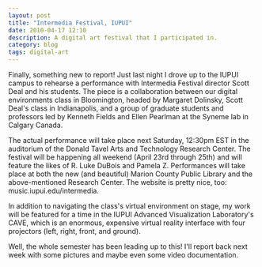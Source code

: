 ```yaml
---
layout: post
title: "Intermedia Festival, IUPUI"
date: 2010-04-17 12:10
description: A digital art festival that I participated in.
category: blog
tags: digital-art
---
```


Finally, something new to report! Just last night I drove up to the IUPUI campus to rehearse a performance with Intermedia Festival director Scott Deal and his students. The piece is a collaboration between our digital environments class in Bloomington, headed by Margaret Dolinsky, Scott Deal's class in Indianapolis, and a group of graduate students and professors led by Kenneth Fields and Ellen Pearlman at the Syneme lab in Calgary Canada.

The actual performance will take place next Saturday, 12:30pm EST in the auditorium of the Donald Tavel Arts and Technology Research Center. The festival will be happening all weekend (April 23rd through 25th) and will feature the likes of R. Luke DuBois and Pamela Z. Performances will take place at both the new (and beautiful) Marion County Public Library and the above-mentioned Research Center. The website is pretty nice, too: music.iupui.edu/intermedia.

In addition to navigating the class's virtual environment on stage, my work will be featured for a time in the IUPUI Advanced Visualization Laboratory's CAVE, which is an enormous, expensive virtual reality interface with four projectors (left, right, front, and ground).

Well, the whole semester has been leading up to this! I'll report back next week with some pictures and maybe even some video documentation.